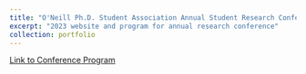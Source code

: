 ```yaml
---
title: "O'Neill Ph.D. Student Association Annual Student Research Conference Program"
excerpt: "2023 website and program for annual research conference"
collection: portfolio
---
```


[Link to Conference Program]([https://asphds.so.indiana.edu/conference/index.html])


